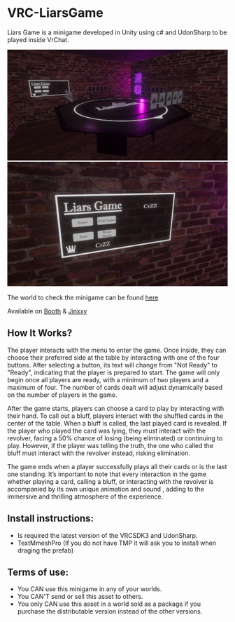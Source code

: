 # VRC-LiarsGame

Liars Game is a minigame developed in Unity using c# and UdonSharp to be played inside VrChat.

![screenshot](liarsGameImg4.png)
![screenshot](liarsGameImg3.png)

The world to check the minigame can be found [here](https://vrchat.com/home/world/wrld_71147554-d41a-4738-8c28-3e76715fce84)

Available on [Booth](https://booth.pm/en/items/6713975) & [Jinxxy](https://jinxxy.com/CrZ3d/products/LiarsGame)

## How It Works?

The player interacts with the menu to enter the game. Once inside, they can choose their preferred side at the table by interacting with one of the four buttons. After selecting a button, its text will change from "Not Ready" to "Ready", indicating that the player is prepared to start. The game will only begin once all players are ready, with a minimum of two players and a maximum of four. The number of cards dealt will adjust dynamically based on the number of players in the game.

After the game starts, players can choose a card to play by interacting with their hand. To call out a bluff, players interact with the shuffled cards in the center of the table. When a bluff is called, the last played card is revealed. If the player who played the card was lying, they must interact with the revolver, facing a 50% chance of losing (being eliminated) or continuing to play. However, if the player was telling the truth, the one who called the bluff must interact with the revolver instead, risking elimination.

The game ends when a player successfully plays all their cards or is the last one standing. It’s important to note that every interaction in the game whether playing a card, calling a bluff, or interacting with the revolver is accompanied by its own unique animation and sound , adding to the immersive and thrilling atmosphere of the experience.

## Install instructions:

- Is required the latest version of the VRCSDK3 and UdonSharp.
- TextMmeshPro (If you do not have TMP it will ask you to install when draging the prefab)

## Terms of use:

- You CAN use this minigame in any of your worlds.
- You CAN'T send or sell this asset to others.
- You only CAN use this asset in a world sold as a package if you purchase the distributable version instead of the other versions.
